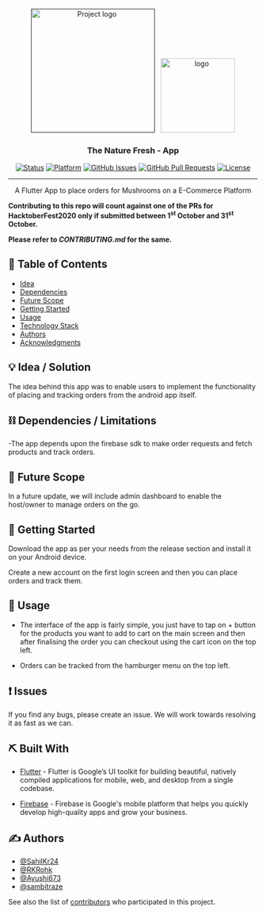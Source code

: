 <p align="center">
  <a href="" rel="noopener">
 <img width="250px" src="https://flutter.dev/assets/flutter-lockup-1caf6476beed76adec3c477586da54de6b552b2f42108ec5bc68dc63bae2df75.png" alt="Project logo"></a>
 &nbsp;
 <img width="150px" src="https://github.com/iot-lab-kiit/TheNatureFresh-app/blob/master/images/logo1.png?raw=true" alt="logo"></a>
</p>
<h3 align="center">The Nature Fresh - App</h3>

<div align="center">

[![Status](https://img.shields.io/badge/status-active-success.svg)]()
[![Platform](https://img.shields.io/badge/platform-flutter-lightgrey)]()
[![GitHub Issues](https://img.shields.io/github/issues/iot-lab-kiit/TheNatureFresh-app)](https://github.com/iot-lab-kiit/TheNatureFresh-app/issues)
[![GitHub Pull Requests](https://img.shields.io/github/issues-pr/iot-lab-kiit/TheNatureFresh-app)](https://github.com/iot-lab-kiit/TheNatureFresh-app/pulls)
[![License](https://img.shields.io/badge/license-MIT-blue.svg)](/LICENSE)

</div>


---

<p align="center"> A Flutter App to place orders for Mushrooms on a E-Commerce Platform
</p>

**Contributing to this repo will count against one of the PRs for HacktoberFest2020 only if submitted between 1<sup>st</sup> October and 31<sup>st</sup> October.**

**Please refer to _CONTRIBUTING.md_ for the same.**


## 📝 Table of Contents

- [Idea](#idea)
- [Dependencies](#limitations)
- [Future Scope](#future_scope)
- [Getting Started](#getting_started)
- [Usage](#usage)
- [Technology Stack](#tech_stack)
- [Authors](#authors)
- [Acknowledgments](#acknowledgments)

## 💡 Idea / Solution <a name = "idea"></a>

The idea behind this app was to enable users to implement the functionality of placing and tracking orders from the android app itself.
 

## ⛓️ Dependencies / Limitations <a name = "limitations"></a>

-The app depends upon the firebase sdk to make order requests and fetch products and track orders.

## 🚀 Future Scope <a name = "future_scope"></a>

In a future update, we will include admin dashboard to enable the host/owner to manage orders on the go.

## 🏁 Getting Started <a name = "getting_started"></a>

Download the app as per your needs from the release section and install it on your Android device.

Create a new account on the first login screen and then you can place orders and track them.

## 🎈 Usage <a name="usage"></a>

- The interface of the app is fairly simple, you just have to tap on + button for the products you want to add to cart on the main screen and then after finalising the order you can checkout using the cart icon on the top left.

- Orders can be tracked from the hamburger menu on the top left.

## ❗ Issues
If you find any bugs, please create an issue. We will work towards resolving it as fast as we can.

## ⛏️ Built With <a name = "tech_stack"></a>

- [Flutter](https://flutter.dev/) - Flutter is Google’s UI toolkit for building beautiful, natively compiled applications for mobile, web, and desktop from a single codebase.

- [Firebase](https://firebase.google.com/) - Firebase is Google's mobile platform that helps you quickly develop high-quality apps and grow your business.

## ✍️ Authors <a name = "authors"></a>

- [@SahilKr24](https://github.com/SahilKr24)
- [@RKRohk](https://github.com/Rkrohk)
- [@Ayushi673](https://github.com/Ayushi673)
- [@sambitraze](https://github.com/sambitraze)

See also the list of [contributors](https://github.com/iot-lab-kiit/TheNatureFresh-app/contributors)
who participated in this project.
